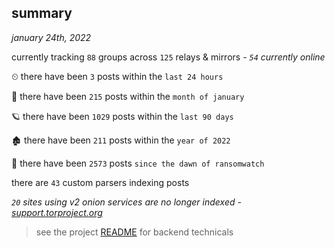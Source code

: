 
## summary
_january 24th, 2022_

currently tracking `88` groups across `125` relays & mirrors - _`54` currently online_

⏲ there have been `3` posts within the `last 24 hours`

🦈 there have been `215` posts within the `month of january`

🪐 there have been `1029` posts within the `last 90 days`

🏚 there have been `211` posts within the `year of 2022`

🦕 there have been `2573` posts `since the dawn of ransomwatch`

there are `43` custom parsers indexing posts

_`20` sites using v2 onion services are no longer indexed - [support.torproject.org](https://support.torproject.org/onionservices/v2-deprecation/)_

> see the project [README](https://github.com/thetanz/ransomwatch#ransomwatch--) for backend technicals
